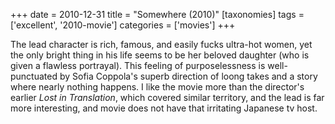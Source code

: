 +++
date = 2010-12-31
title = "Somewhere (2010)"
[taxonomies]
tags = ['excellent', '2010-movie']
categories = ['movies']
+++

The lead character is rich, famous, and easily fucks ultra-hot women, yet
the only bright thing in his life seems to be her beloved daughter (who
is given a flawless portrayal). This feeling of purposelessness is
well-punctuated by Sofia Coppola's superb direction of loong takes and
a story where nearly nothing happens. I like the movie more than
the director's earlier *Lost in Translation*, which covered similar
territory, and the lead is far more interesting, and movie does not have that
irritating Japanese tv host.
